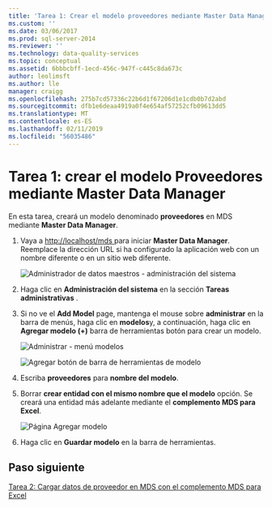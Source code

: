 ```yaml
---
title: 'Tarea 1: Crear el modelo proveedores mediante Master Data Manager | Microsoft Docs'
ms.custom: ''
ms.date: 03/06/2017
ms.prod: sql-server-2014
ms.reviewer: ''
ms.technology: data-quality-services
ms.topic: conceptual
ms.assetid: 6bbbcbff-1ecd-456c-947f-c445c8da673c
author: leolimsft
ms.author: lle
manager: craigg
ms.openlocfilehash: 275b7cd57336c22b6d1f67206d1e1cdb0b7d2abd
ms.sourcegitcommit: dfb1e6deaa4919a0f4e654af57252cfb09613dd5
ms.translationtype: MT
ms.contentlocale: es-ES
ms.lasthandoff: 02/11/2019
ms.locfileid: "56035486"
---
```

# <a name="task-1-creating-suppliers-model-using-master-data-manager"></a>Tarea 1: crear el modelo Proveedores mediante Master Data Manager
  En esta tarea, creará un modelo denominado **proveedores** en MDS mediante **Master Data Manager**.  
  
1.  Vaya a [ http://localhost/mds ](http://localhost/mds) para iniciar **Master Data Manager**. Reemplace la dirección URL si ha configurado la aplicación web con un nombre diferente o en un sitio web diferente.  
  
     ![Administrador de datos maestros - administración del sistema](../../2014/tutorials/media/et-creatingsuppliersmodelusingmdm-01.jpg "Master Data Manager: administración del sistema")  
  
2.  Haga clic en **Administración del sistema** en la sección **Tareas administrativas** .  
  
3.  Si no ve el **Add Model** page, mantenga el mouse sobre **administrar** en la barra de menús, haga clic en **modelos**y, a continuación, haga clic en **Agregar modelo (+)** barra de herramientas botón para crear un modelo.  
  
     ![Administrar - menú modelos](../../2014/tutorials/media/et-creatingsuppliersmodelusingmdm-02.jpg "administrar - menú modelos")  
  
     ![Agregar botón de barra de herramientas de modelo](../../2014/tutorials/media/et-creatingsuppliersmodelusingmdm-03.jpg "Agregar botón de barra de herramientas de modelo")  
  
4.  Escriba **proveedores** para **nombre del modelo**.  
  
5.  Borrar **crear entidad con el mismo nombre que el modelo** opción. Se creará una entidad más adelante mediante el **complemento MDS para Excel**.  
  
     ![Página Agregar modelo](../../2014/tutorials/media/et-creatingsuppliersmodelusingmdm-04.jpg "página Agregar modelo")  
  
6.  Haga clic en **Guardar modelo** en la barra de herramientas.  
  
## <a name="next-step"></a>Paso siguiente  
 [Tarea 2: Cargar datos de proveedor en MDS con el complemento MDS para Excel](../../2014/tutorials/task-2-uploading-supplier-data-to-mds-using-mds-add-in-for-excel.md)  
  
  
